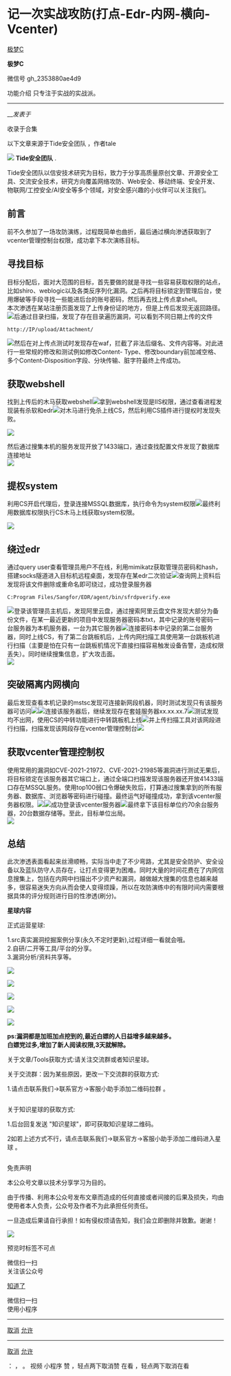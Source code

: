 #  记一次实战攻防(打点-Edr-内网-横向-Vcenter)

[ 极梦C ](javascript:void\(0\);)

**极梦C** ![]()

微信号 gh_2353880ae4d9

功能介绍 只专注于实战的实战派。

____

___发表于_

收录于合集

以下文章来源于Tide安全团队 ，作者tale

![](http://wx.qlogo.cn/mmhead/Q3auHgzwzM7f2r4cHKV0tKOK4v87qvAYZazjibgqC5HkYyaQeibGau4g/0)
**Tide安全团队** .

Tide安全团队以信安技术研究为目标，致力于分享高质量原创文章、开源安全工具、交流安全技术，研究方向覆盖网络攻防、Web安全、移动终端、安全开发、物联网/工控安全/AI安全等多个领域，对安全感兴趣的小伙伴可以关注我们。

  

## 前言

前不久参加了一场攻防演练，过程既简单也曲折，最后通过横向渗透获取到了vcenter管理控制台权限，成功拿下本次演练目标。

## 寻找目标

目标分配后，面对大范围的目标，首先要做的就是寻找一些容易获取权限的站点，比如shiro、weblogic以及各类反序列化漏洞。之后再将目标锁定到管理后台，使用爆破等手段寻找一些能进后台的账号密码，然后再去找上传点拿shell。  
本次渗透在某站注册页面发现了上传身份证的地方，但是上传后发现无返回路径。  
![](https://gitee.com/fuli009/images/raw/master/public/20230312224825.png)后通过目录扫描，发现了存在目录遍历漏洞，可以看到不同日期上传的文件

    
    
    http://IP/upload/Attachment/

![](https://gitee.com/fuli009/images/raw/master/public/20230312224847.png)然后在对上传点测试时发现存在waf，拦截了非法后缀名、文件内容等。对此进行一些常规的修改和测试例如修改Content-
Type、修改boundary前加减空格、多个Content-Disposition字段、分块传输、脏字符最终上传成功。

## 获取webshell

找到上传后的木马获取webshell![](https://gitee.com/fuli009/images/raw/master/public/20230312224849.png)拿到webshell发现是IIS权限，通过查看进程发现装有杀软和edr![](https://gitee.com/fuli009/images/raw/master/public/20230312224850.png)对木马进行免杀上线CS，然后利用CS插件进行提权时发现失败。  

![](https://gitee.com/fuli009/images/raw/master/public/20230312224852.png)

然后通过搜集本机的服务发现开放了1433端口，通过查找配置文件发现了数据库连接地址  
![](https://gitee.com/fuli009/images/raw/master/public/20230312224853.png)

## 提权system

利用CS开启代理后，登录连接MSSQL数据库，执行命令为system权限![](https://gitee.com/fuli009/images/raw/master/public/20230312224854.png)最终利用数据库权限执行CS木马上线获取system权限。  

![](https://gitee.com/fuli009/images/raw/master/public/20230312224855.png)

## 绕过edr

通过query
user查看管理员用户不在线，利用mimikatz获取管理员密码和hash，搭建socks隧道进入目标机远程桌面，发现存在某edr二次验证![](https://gitee.com/fuli009/images/raw/master/public/20230312224856.png)查询网上资料后发现将该文件删除或重命名即可绕过，成功登录服务器  

    
    
    C:Program Files/Sangfor/EDR/agent/bin/sfrdpverify.exe

![](https://gitee.com/fuli009/images/raw/master/public/20230312224857.png)登录该管理员主机后，发现阿里云盘，通过搜索阿里云盘文件发现大部分为备份文件，在某一最近更新的项目中发现服务器密码本txt，其中记录的账号密码一台服务器为本机服务器，一台为其它服务器![](https://gitee.com/fuli009/images/raw/master/public/20230312224859.png)连接密码本中记录的第二台服务器，同时上线CS，有了第二台跳板机后，上传内网扫描工具使用第一台跳板机进行扫描（主要是怕在只有一台跳板机情况下直接扫描容易触发设备告警，造成权限丢失）。同时继续搜集信息，扩大攻击面。  
![](https://gitee.com/fuli009/images/raw/master/public/20230312224900.png)

## 突破隔离内网横向

最后发现查看本机记录的mstsc发现可连接新网段机器，同时测试发现只有该服务器可访问![](https://gitee.com/fuli009/images/raw/master/public/20230312224901.png)![](https://gitee.com/fuli009/images/raw/master/public/20230312224902.png)连接该服务器后，继续发现存在套娃服务器xx.xx.xx.7![](https://gitee.com/fuli009/images/raw/master/public/20230312224904.png)测试发现均不出网，使用CS的中转功能进行中转跳板机上线![](https://gitee.com/fuli009/images/raw/master/public/20230312224905.png)并上传扫描工具对该网段进行扫描，扫描发现该网段存在vcenter管理控制台![](https://gitee.com/fuli009/images/raw/master/public/20230312224906.png)

## 获取vcenter管理控制权

使用常用的漏洞如CVE-2021-21972、CVE-2021-21985等漏洞进行测试无果后，将目标锁定在该服务器其它端口上，通过全端口扫描发现该服务器还开放41433端口存在MSSQL服务。使用top100弱口令爆破失败后，打算通过搜集拿到的所有服务器、数据库、浏览器等密码进行碰撞。最终运气好碰撞成功，拿到该vcenter服务器权限。![](https://gitee.com/fuli009/images/raw/master/public/20230312224907.png)![](https://gitee.com/fuli009/images/raw/master/public/20230312224908.png)成功登录该vcenter服务器![](https://gitee.com/fuli009/images/raw/master/public/20230312224909.png)最终拿下该目标单位约70余台服务器，20台数据存储等。至此，目标单位出局。  
![](https://gitee.com/fuli009/images/raw/master/public/20230312224910.png)

## 总结

此次渗透表面看起来丝滑顺畅，实际当中走了不少弯路，尤其是安全防护、安全设备以及蓝队防守人员存在，让打点变得更为困难。同时大量的时间花费在了内网信息搜集上，包括在内网中扫描出不少资产和漏洞，越做越大搜集的信息也越来越多，很容易迷失方向从而会使人变得烦躁，所以在攻防演练中的有限时间内需要根据具体的评分规则进行目的性渗透(刷分)。  
  
  
  
  
  
  
 **星球内容**

正式运营星球:

1.src真实漏洞挖掘案例分享(永久不定时更新),过程详细一看就会哦。  
2.自研/二开等工具/平台的分享。  
3.漏洞分析/资料共享等。  

  

![](https://gitee.com/fuli009/images/raw/master/public/20230312224911.png)

  

  

![](https://gitee.com/fuli009/images/raw/master/public/20230312224912.png)

  

  
  

![](https://gitee.com/fuli009/images/raw/master/public/20230312224913.png)

  

  

![](https://gitee.com/fuli009/images/raw/master/public/20230312224914.png)

  

  

![](https://gitee.com/fuli009/images/raw/master/public/20230312224915.png)

  
  
  
  
  
  

 **ps:漏洞都是加班加点挖到的,最近白嫖的人日益增多越来越多。  
白嫖党过多,增加了新人阅读权限,3天就解除。**

  
  
  
  

  

  

  

  

  

  
  
  
  
  

  

  

关于文章/Tools获取方式:请关注交流群或者知识星球。

  

  

  

  

  
  
  
  
  
  

关于交流群：因为某些原因，更改一下交流群的获取方式:

1.请点击联系我们->联系官方->客服小助手添加二维码拉群 。  

![]()

  

  

  

  

  
  

关于知识星球的获取方式:

1.后台回复发送 "知识星球"，即可获取知识星球二维码。

2如若上述方式不行，请点击联系我们->联系官方->客服小助手添加二维码进入星球 。  

![]()

  

  

  

  

  

  

  

免责声明

  

          

  

本公众号文章以技术分享学习为目的。

由于传播、利用本公众号发布文章而造成的任何直接或者间接的后果及损失，均由使用者本人负责，公众号及作者不为此承担任何责任。

一旦造成后果请自行承担！如有侵权烦请告知，我们会立即删除并致歉。谢谢！

  

  

  

  

![](https://gitee.com/fuli009/images/raw/master/public/20230312224917.png)

  

预览时标签不可点

微信扫一扫  
关注该公众号

[知道了](javascript:;)

微信扫一扫  
使用小程序

****

[取消](javascript:void\(0\);) [允许](javascript:void\(0\);)

****

[取消](javascript:void\(0\);) [允许](javascript:void\(0\);)

： ， 。   视频 小程序 赞 ，轻点两下取消赞 在看 ，轻点两下取消在看

